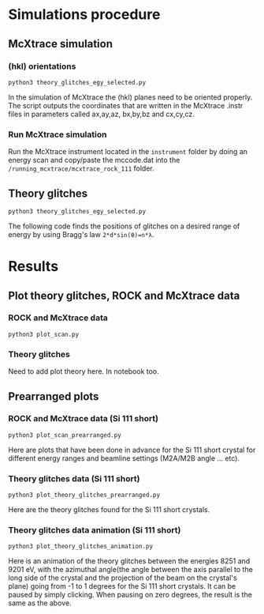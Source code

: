 # Simulations procedure 

## McXtrace simulation

### (hkl) orientations

`python3 theory_glitches_egy_selected.py`  

In the simulation of McXtrace the (hkl) planes need to be oriented properly. The script outputs the coordinates that are written in the McXtrace .instr files in parameters called ax,ay,az, bx,by,bz and cx,cy,cz.  

### Run McXtrace simulation

Run the McXtrace instrument located in the `instrument` folder by doing an energy scan and copy/paste the mccode.dat into the `/running_mcxtrace/mcxtrace_rock_111` folder.  

## Theory glitches

`python3 theory_glitches_egy_selected.py`  

The following code finds the positions of glitches on a desired range of energy by using Bragg's law `2*d*sin(θ)=n*λ`.  

# Results
 
## Plot theory glitches, ROCK and McXtrace data

### ROCK and McXtrace data

`python3 plot_scan.py`  

### Theory glitches

Need to add plot theory here. In notebook too.  

## Prearranged plots

### ROCK and McXtrace data (Si 111 short)

`python3 plot_scan_prearranged.py`  

Here are plots that have been done in advance for the Si 111 short crystal for different energy ranges and beamline settings (M2A/M2B angle ... etc).  

### Theory glitches data (Si 111 short)

`python3 plot_theory_glitches_prearranged.py`  

Here are the theory glitches found for the Si 111 short crystals.  

### Theory glitches data animation (Si 111 short)

`python3 plot_theory_glitches_animation.py`  

Here is an animation of the theory glitches between the energies 8251 and 9201 eV, with the azimuthal angle(the angle between the axis parallel to the long side of the crystal and the projection of the beam on the crystal's plane) going from -1 to 1 degrees for the Si 111 short crystals. It can be paused by simply clicking. When pausing on zero degrees, the result is the same as the above.  
